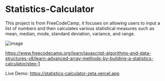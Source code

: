 # Statistics-Calculator

This project is from FreeCodeCamp, it focuses on allowing users to input a list of numbers and then calculates various statistical measures such as mean, median, mode, standard deviation, variance, and range. 

![image](https://github.com/lzam0/Statistics-Calculator/assets/110193626/81f33e07-4933-4ef7-9e1d-010b8687312d)

https://www.freecodecamp.org/learn/javascript-algorithms-and-data-structures-v8/learn-advanced-array-methods-by-building-a-statistics-calculator/step-1

Live Demo: https://statistics-calculator-zeta.vercel.app
